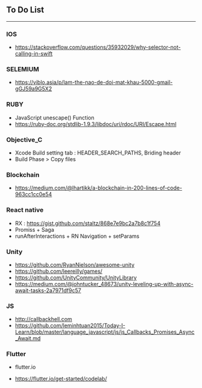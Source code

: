 ## To Do List
 
----------------------------------------------------------------------------

### IOS
* https://stackoverflow.com/questions/35932029/why-selector-not-calling-in-swift

### SELEMIUM
* https://viblo.asia/p/lam-the-nao-de-doi-mat-khau-5000-gmail-gGJ59a9G5X2

### RUBY
* JavaScript unescape() Function
* https://ruby-doc.org/stdlib-1.9.3/libdoc/uri/rdoc/URI/Escape.html


### Objective_C
* Xcode Build setting tab : HEADER_SEARCH_PATHS, Briding header
* Build Phase > Copy files

### Blockchain

* https://medium.com/@lhartikk/a-blockchain-in-200-lines-of-code-963cc1cc0e54


### React native
* RX : https://gist.github.com/staltz/868e7e9bc2a7b8c1f754
* Promiss + Saga
* runAfterInteractions + RN Navigation + setParams

### Unity

* https://github.com/RyanNielson/awesome-unity
* https://github.com/leereilly/games/
* https://github.com/UnityCommunity/UnityLibrary
* https://medium.com/@johntucker_48673/unity-leveling-up-with-async-await-tasks-2a7971df9c57

### JS
* http://callbackhell.com
* https://github.com/leminhtuan2015/Today-I-Learn/blob/master/language_javascript/js/js_Callbacks_Promises_Async_Await.md

### Flutter
* flutter.io 
- https://flutter.io/get-started/codelab/


